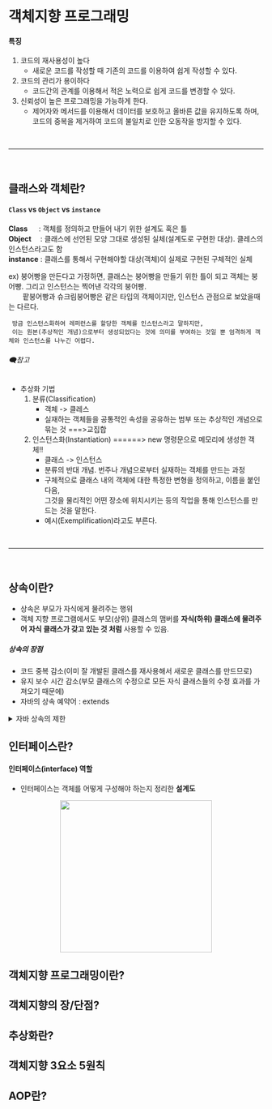 # 객체지향 프로그래밍

#### 특징
1. 코드의 재사용성이 높다
	- 새로운 코드를 작성할 때 기존의 코드를 이용하여 쉽게 작성할 수 있다.
2. 코드의 관리가 용이하다
	- 코드간의 관계를 이용해서 적은 노력으로 쉽게 코드를 변경할 수 있다.
3. 신뢰성이 높은 프로그래밍을 가능하게 한다.
	- 제어자와 메서드를 이용해서 데이터를 보호하고 올바른 값을 유지하도록 하며, <br>
	코드의 중복을 제거하여 코드의 불일치로 인한 오동작을 방지할 수 있다.

<br>
<hr>
<br>


## 클래스와 객체란?

#### `Class` vs `Object` vs `instance` 

**Class** 　 : 객체를 정의하고 만들어 내기 위한 설계도 혹은 틀 <br>
**Object**　 : 클래스에 선언된 모양 그대로 생성된 실체(설계도로 구현한 대상). 클레스의 인스턴스라고도 함 <br>
**instance** : 클래스를 통해서 구현해야할 대상(객체)이 실제로 구현된 구체적인 실체 <br>

ex) 붕어빵을 만든다고 가정하면, 클래스는 붕어빵을 만들기 위한 틀이 되고 객체는 붕어빵. 그리고 인스턴스는 찍어낸 각각의 붕어빵.<br>
　　팥붕어빵과 슈크림붕어빵은 같은 타입의 객체이지만, 인스턴스 관점으로 보았을때는 다르다. <br>
	
```textplain
 방금 인스턴스화하여 레퍼런스를 할당한 객체를 인스턴스라고 말하지만, 
 이는 원본(추상적인 개념)으로부터 생성되었다는 것에 의미를 부여하는 것일 뿐 엄격하게 객체와 인스턴스를 나누긴 어렵다.
```

###### 🗨참고
* 추상화 기법
	1. 분류(Classification)
		* 객체 -> 클레스
		* 실재하는 객체들을 공통적인 속성을 공유하는 범부 또는 추상적인 개념으로 묶는 것 ===>교집합
	2. 인스턴스화(Instantiation)
		======> new 명령문으로 메모리에 생성한 객체!!
		* 클래스 -> 인스턴스
		* 분류의 반대 개념. 번주나 개념으로부터 실재하는 객체를 만드는 과정
		* 구체적으로 클래스 내의 객체에 대한 특정한 변형을 정의하고, 이름을 붙인 다음, <br>
			그것을 물리적인 어떤 장소에 위치시키는 등의 작업을 통해 인스턴스를 만드는 것을 말한다.
		* 예시(Exemplification)라고도 부른다.
		
<br>
<hr>
<br>

	
## 상속이란?
* 상속은 부모가 자식에게 물려주는 행위
* 객체 지향 프로그램에서도 부모(상위) 클래스의 맴버를 **자식(하위) 클래스에 물려주어 자식 클래스가 갖고 있는 것 처럼** 사용할 수 있음.

##### 상속의 장점
* 코드 중복 감소(이미 잘 개발된 클래스를 재사용해서 새로운 클래스를 만드므로)
* 유지 보수 시간 감소(부모 클래스의 수정으로 모든 자식 클래스들의 수정 효과를 가져오기 때문에)
* 자바의 상속 예약어 : extends

<details>
	<summary>자바 상속의 제한</summary>
		<ul>
			<li>다중 상속 불가능</li>
			<li>상속을 해도 부모 클래스의 모든 필드와 메소드들을 물려받는 것은 아니다.
				<ol>
					<li>부모 클래스에서 <b>private 접근 제한</b>을 갖는 필드와 메소드</li>
					<li>부모 클래스와 자식 클래스가 <b>다른 패키지에 존재하며, default 접근 제한</b>을 갖는 필드와 메소드</li>
				</ol>
			</li>
		</ul>
</details>

## 인터페이스란?

#### 인터페이스(interface) 역할
* 인터페이스는 객체를 어떻게 구성해야 하는지 정리한 **설계도**


<p align="center"><img width="300px" src="https://blog.kakaocdn.net/dn/brgAeM/btqN2VpqaBi/kanTFm2nCAyOjYIQL95Bik/img.png"></p>

## 객체지향 프로그래밍이란?
## 객체지향의 장/단점?
## 추상화란?
## 객체지향 3요소 5원칙 
## AOP란?
